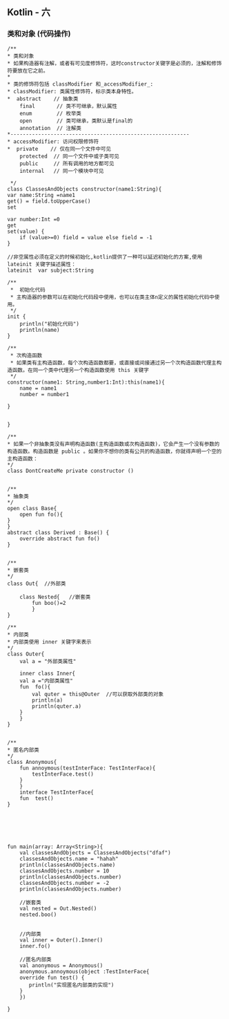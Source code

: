 ## Kotlin - 六
### 类和对象 (代码操作)  
  
	/**
 	* 类和对象
 	* 如果构造器有注解，或者有可见度修饰符，这时constructor关键字是必须的，注解和修饰符要放在它之前。
 	*
 	* 类的修饰符包括 classModifier 和_accessModifier_:
 	* classModifier: 类属性修饰符，标示类本身特性。
 	*  abstract    // 抽象类
    	final       // 类不可继承，默认属性
    	enum        // 枚举类
    	open        // 类可继承，类默认是final的
    	annotation  // 注解类
 	*----------------------------------------------------------
 	* accessModifier: 访问权限修饰符
 	*  private    // 仅在同一个文件中可见
    	protected  // 同一个文件中或子类可见
    	public     // 所有调用的地方都可见
    	internal   // 同一个模块中可见

	 */
	class ClassesAndObjects constructor(name1:String){
    var name:String =name1
    get() = field.toUpperCase()
    set

    var number:Int =0
    get
    set(value) {
        if (value>=0) field = value else field = -1
    }

    //非空属性必须在定义的时候初始化,kotlin提供了一种可以延迟初始化的方案,使用 lateinit 关键字描述属性：
    lateinit  var subject:String

    /**
     *  初始化代码
     * 主构造器的参数可以在初始化代码段中使用，也可以在类主体n定义的属性初始化代码中使用。
     */
    init {
        println("初始化代码")
        println(name)
    }

    /**
     * 次构造函数
     * 如果类有主构造函数，每个次构造函数都要，或直接或间接通过另一个次构造函数代理主构造函数。在同一个类中代理另一个构造函数使用 this 关键字
     */
    constructor(name1: String,number1:Int):this(name1){
        name = name1
        number = number1

    }


	}

	/**
 	* 如果一个非抽象类没有声明构造函数(主构造函数或次构造函数)，它会产生一个没有参数的构造函数。构造函数是 public 。如果你不想你的类有公共的构造函数，你就得声明一个空的主构造函数：
 	*/
	class DontCreateMe private constructor ()


	/**
 	* 抽象类
 	*/
 	open class Base{
   		open fun fo(){
   	}	
	}
	abstract class Derived : Base() {
     	override abstract fun fo()
	}


	/**
 	* 嵌套类
 	*/
	class Out{  //外部类

    	class Nested{   //嵌套类
        	fun boo()=2
    		}
	}

	/**
 	* 内部类
 	* 内部类使用 inner 关键字来表示
 	*/
	class Outer{
    	val a = "外部类属性"

    	inner class Inner{
        val a ="内部类属性"
        fun  fo(){
            val quter = this@Outer  //可以获取外部类的对象
            println(a)
            println(quter.a)
        }
    	}
	}


	/**
 	* 匿名内部类
 	*/
	class Anonymous{
    	fun annoymous(testInterFace: TestInterFace){
        	testInterFace.test()
    	}
		}
		interface TestInterFace{
    	fun  test()
	}






	fun main(array: Array<String>){
    	val classesAndObjects = ClassesAndObjects("dfaf")
    	classesAndObjects.name = "hahah"
    	println(classesAndObjects.name)
    	classesAndObjects.number = 10
    	println(classesAndObjects.number)
    	classesAndObjects.number = -2
    	println(classesAndObjects.number)

    	//嵌套类
    	val nested = Out.Nested()
    	nested.boo()


    	//内部类
    	val inner = Outer().Inner()
    	inner.fo()

    	//匿名内部类
    	val anonymous = Anonymous()
    	anonymous.annoymous(object :TestInterFace{
        override fun test() {
           println("实现匿名内部类的实现")
        }
    	})

	}
